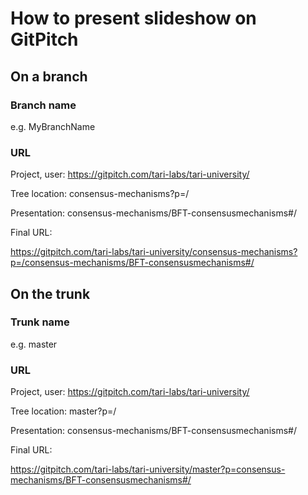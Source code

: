 # How to present slideshow on GitPitch

## On a branch
### Branch name 
e.g. MyBranchName

### URL
Project, user:   https://gitpitch.com/tari-labs/tari-university/

Tree location:   consensus-mechanisms?p=/

Presentation:    consensus-mechanisms/BFT-consensusmechanisms#/

Final URL:

https://gitpitch.com/tari-labs/tari-university/consensus-mechanisms?p=/consensus-mechanisms/BFT-consensusmechanisms#/

## On the trunk
### Trunk name
e.g. master
### URL
Project, user:   https://gitpitch.com/tari-labs/tari-university/

Tree location:   master?p=/

Presentation:    consensus-mechanisms/BFT-consensusmechanisms#/

Final URL:

https://gitpitch.com/tari-labs/tari-university/master?p=consensus-mechanisms/BFT-consensusmechanisms#/

